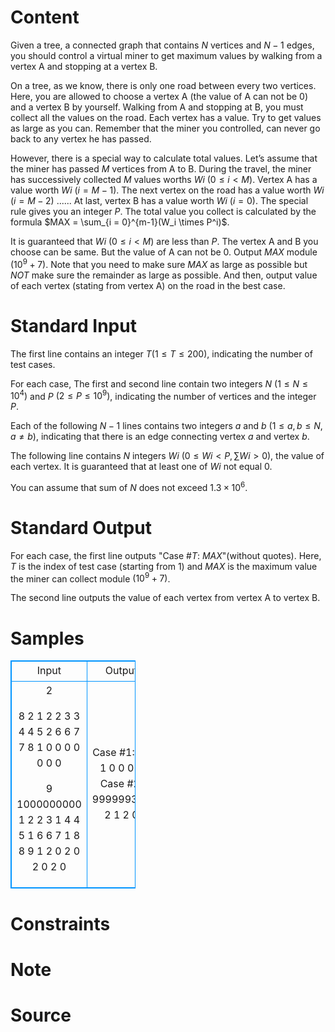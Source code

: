 
# Content

Given a tree, a connected graph that contains $N$ vertices and $N-1$ edges, you should control a virtual miner to get maximum values by walking from a vertex A and stopping at a vertex B.

On a tree, as we know, there is only one road between every two vertices. Here, you are allowed to choose a vertex A (the value of A can not be 0) and a vertex B by yourself. Walking from A and stopping at B, you must collect all the values on the road. Each vertex has a value. Try to get values as large as you can. Remember that the miner you controlled, can never go back to any vertex he has passed.

However, there is a special way to calculate total values. Let’s assume that the miner has passed $M$ vertices from A to B. During the travel, the miner has successively collected $M$ values worths $Wi$ $(0 \leq i < M)$. Vertex A has a value worth $Wi$ $(i = M - 1)$. The next vertex on the road has a value worth $Wi$ $(i = M - 2)$ ...... At last, vertex B has a value worth $Wi$ $(i = 0)$. The special rule gives you an integer $P$. The total value you collect is calculated by the formula $MAX = \sum_{i = 0}^{m-1}(W_i \times P^i)$.

It is guaranteed that $Wi$ $(0 \leq i < M)$ are less than $P$. The vertex A and B you choose can be same. But the value of A can not be 0. Output $MAX$ module $(10^9 + 7)$. Note that you need to make sure $MAX$ as large as possible but $NOT$ make sure the remainder as large as possible. And then, output value of each vertex (stating from vertex A) on the road in the best case.

# Standard Input

The first line contains an integer $T (1 \leq T \leq 200)$, indicating the number of test cases.

For each case, The first and second line contain two integers $N$ $( 1 \leq N \leq 10^4 )$ and $P$ $( 2 \leq P \leq 10^9)$, indicating the number of vertices and the integer $P$.

Each of the following $N-1$ lines contains two integers $a$ and $b$ $(1 \leq a, b \leq N, a \neq b)$, indicating that there is an edge connecting vertex $a$ and vertex $b$.

The following line contains $N$ integers $Wi$ $( 0 \leq Wi < P, \sum Wi > 0)$, the value of each vertex. It is guaranteed that at least one of $Wi$ not equal 0.

You can assume that sum of $N$ does not exceed $1.3 \times 10^6$.

# Standard Output

For each case, the first line outputs "Case #$T$: $MAX$"(without quotes). Here, $T$ is the index of test case (starting from 1) and $MAX$ is the maximum value the miner can collect module $(10^9 + 7)$.

The second line outputs the value of each vertex from vertex A to vertex B.

# Samples

<style>
        table,table tr th, table tr td { border:1px solid #0094ff; }
        table { width: 200px; min-height: 25px; line-height: 25px; text-align: center; border-collapse: collapse;}   
    </style>
<table>
	<tr>
		<td>Input</td>
		<td>Output</td>
	</tr>
<tr><td>2

8
2
1 2
2 3
3 4
4 5
2 6
6 7
7 8
1 0 0 0 0 0 0 0

9
1000000000
1 2
2 3
1 4
4 5
1 6
6 7
1 8
8 9
1 2 0 2 0 2 0 2 0</td><td>Case #1: 16
1 0 0 0 0
Case #2: 999999356
2 1 2 0</td></tr></table>


# Constraints



# Note



# Source


